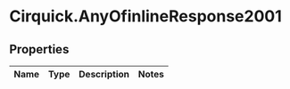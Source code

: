 # Cirquick.AnyOfinlineResponse2001

## Properties
Name | Type | Description | Notes
------------ | ------------- | ------------- | -------------
